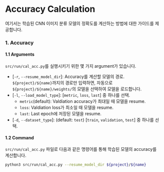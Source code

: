 # Accuracy Calculation
여기서는 학습된 CNN 이미지 분류 모델의 정확도를 계산하는 방법에 대한 가이드를 제공합니다.

### 1. Accuracy
#### 1.1 Arguments
`src/run/cal_acc.py`를 실행시키기 위한 몇 가지 argument가 있습니다.
* [`-r`, `--resume_model_dir`]: Accuracy를 계산할 모델의 경로. `${project}/${name}`까지의 경로만 입력하면, 자동으로 `${project}/${name}/weights/`의 모델을 선택하여 모델을 로드합니다.
* [`-l`, `--load_model_type`]: [`metric`, `loss`, `last`] 중 하나를 선택.
    * `metric`(default): Valdiation accuracy가 최대일 때 모델을 resume.
    * `loss`: Valdiation loss가 최소일 때 모델을 resume.
    * `last`: Last epoch에 저장된 모델을 resume.
* [`-d`, `--dataset_type`]: (default: `test`) [`train`, `validation`, `test`] 중 하나를 선택.


#### 1.2 Command
`src/run/cal_acc.py` 파일로 다음과 같은 명령어를 통해 학습된 모델의 accuracy를 계산합니다.
```bash
python3 src/run/cal_acc.py --resume_model_dir ${project}/${name}
```
